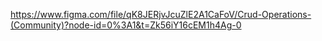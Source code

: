 https://www.figma.com/file/qK8JERjvJcuZlE2A1CaFoV/Crud-Operations-(Community)?node-id=0%3A1&t=Zk56iY16cEM1h4Ag-0 